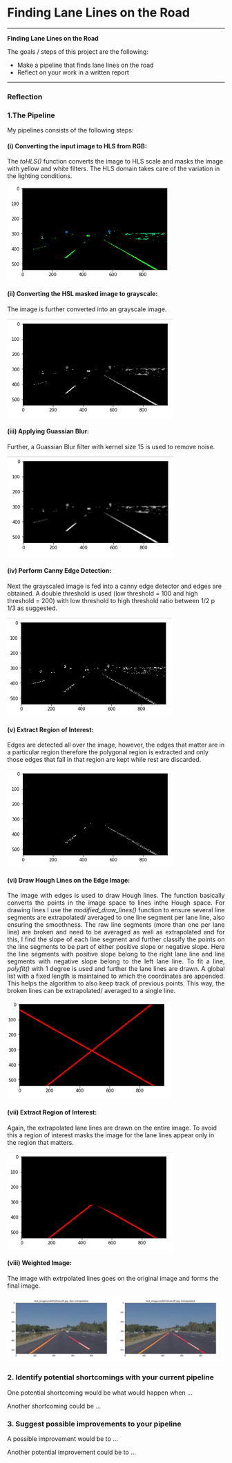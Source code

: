 # **Finding Lane Lines on the Road** 
---

**Finding Lane Lines on the Road**

The goals / steps of this project are the following:
* Make a pipeline that finds lane lines on the road
* Reflect on your work in a written report


[//]: # (Image References)

[image0]: ./writeup/video.gif
[image1]: ./writeup/hsv_img.png
[image2]: ./writeup/gray_img.png
[image3]: ./writeup/gray_blur.png
[image4]: ./writeup/edges.png
[image5]: ./writeup/roi1.png
[image6]: ./writeup/extrapolated.png
[image7]: ./writeup/final_extrapolate.png
[image8]: ./writeup/image.jpg

---

### Reflection

### 1.The Pipeline
My pipelines consists of the following steps:

#### (i) Converting the input image to HLS from RGB: 
The <i>toHLS()</i> function converts the image to HLS scale and masks the image with yellow and white filters. The HLS       domain takes care of the variation in the lighting conditions.


![HLS Image][image1]


#### (ii) Converting the HSL masked image to grayscale:
The image is further converted into an grayscale image.

![Grayscale][image2]

#### (iii) Applying Guassian Blur:
Further, a Guassian Blur filter with kernel size 15 is used to remove noise.

![Gaussian Blur][image3]

#### (iv) Perform Canny Edge Detection:
Next the grayscaled image is fed into a canny edge detector and edges are obtained. A double threshold is used (low threshold = 100 and high threshold = 200) with low threshold to high threshold ratio between 1/2 p 1/3 as suggested.

![Canny][image4]

#### (v) Extract Region of Interest:
Edges are detected all over the image, however, the edges that matter are in a particular region therefore the polygonal region is extracted and only those edges that fall in that region are kept while rest are discarded.

![Canny with RoI][image5]

#### (vi) Draw Hough Lines on the Edge Image:
<div style="text-align: justify"> The image with edges is used to draw Hough lines. The function basically converts the points in the image space to lines inthe Hough space. For drawing lines I use the <i>modified_draw_lines()</i> function to ensure several line segments are extrapolated/ averaged to one line segment per lane line, also ensuring the smoothness.
The raw line segments (more than one per lane line) are broken and need to be averaged as well as extrapolated and for this, I find the slope of each line segment and further classify the points on the line segments to be part of either positive slope or negative slope. Here the line segments with positive slope belong to the right lane line and line segments with negative slope belong to the left lane line. To fit a line, <i>polyfit()</i> with 1 degree is used and further the lane lines are drawn. A global list with a fixed length is maintained to which the coordinates are appended. This helps the algorithm to also keep track of previous points. This way, the broken lines can be extrapolated/ averaged to a single line.</div>

![Extrapolate][image6]

#### (vii) Extract Region of Interest:
Again, the extrapolated lane lines are drawn on the entire image. To avoid this a region of interest masks the image for the lane lines appear only in the region that matters.

![Extrapolate with RoI][image7]

#### (viii) Weighted Image:
The image with extrpolated lines goes on the original image and forms the final image.

![Final Image][image8]


### 2. Identify potential shortcomings with your current pipeline


One potential shortcoming would be what would happen when ... 

Another shortcoming could be ...


### 3. Suggest possible improvements to your pipeline

A possible improvement would be to ...

Another potential improvement could be to ...
